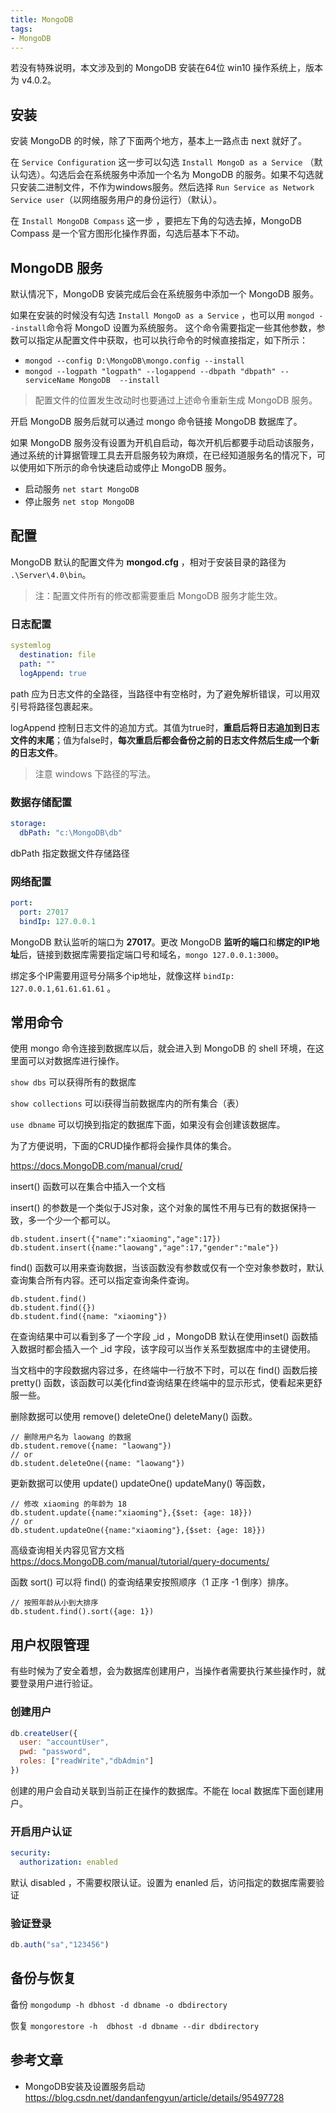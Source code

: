 ```yaml
---
title: MongoDB
tags:
- MongoDB
---
```

<!-- # MongoDB -->

若没有特殊说明，本文涉及到的 MongoDB 安装在64位 win10 操作系统上，版本为 v4.0.2。

<!-- more -->

## 安装

安装 MongoDB 的时候，除了下面两个地方，基本上一路点击 next 就好了。

在 `Service Configuration` 这一步可以勾选 `Install MongoD as a Service` （默认勾选）。勾选后会在系统服务中添加一个名为 MongoDB 的服务。如果不勾选就只安装二进制文件，不作为windows服务。然后选择 `Run Service as Network Service user`（以网络服务用户的身份运行）（默认）。

在 `Install MongoDB Compass` 这一步 ，要把左下角的勾选去掉，MongoDB Compass 是一个官方图形化操作界面，勾选后基本下不动。

## MongoDB 服务

默认情况下，MongoDB 安装完成后会在系统服务中添加一个 MongoDB 服务。

如果在安装的时候没有勾选 `Install MongoD as a Service` ，也可以用 `mongod --install`命令将 MongoD 设置为系统服务。 这个命令需要指定一些其他参数，参数可以指定从配置文件中获取，也可以执行命令的时候直接指定，如下所示：
- `mongod --config D:\MongoDB\mongo.config --install`
- `mongod --logpath "logpath" --logappend --dbpath "dbpath" --serviceName MongoDB  --install` 

> 配置文件的位置发生改动时也要通过上述命令重新生成 MongoDB 服务。

开启 MongoDB 服务后就可以通过 mongo 命令链接 MongoDB 数据库了。

<!-- MongoDB服务和 mongod 的关系？ -->

如果 MongoDB 服务没有设置为开机自启动，每次开机后都要手动启动该服务，通过系统的计算据管理工具去开启服务较为麻烦，在已经知道服务名的情况下，可以使用如下所示的命令快速启动或停止 MongoDB 服务。

- 启动服务 `net start MongoDB`
- 停止服务 `net stop MongoDB`

## 配置

MongoDB 默认的配置文件为 **mongod.cfg** ，相对于安装目录的路径为 `.\Server\4.0\bin`。

> 注：配置文件所有的修改都需要重启 MongoDB 服务才能生效。

### 日志配置

```yaml
systemlog
  destination: file
  path: ""
  logAppend: true
```

path 应为日志文件的全路径，当路径中有空格时，为了避免解析错误，可以用双引号将路径包裹起来。

logAppend 控制日志文件的追加方式。其值为true时，**重启后将日志追加到日志文件的末尾**；值为false时，**每次重启后都会备份之前的日志文件然后生成一个新的日志文件**。

> 注意 windows 下路径的写法。

### 数据存储配置

```yaml
storage:
  dbPath: "c:\MongoDB\db"
```

dbPath 指定数据文件存储路径

### 网络配置

```yaml
port:
  port: 27017
  bindIp: 127.0.0.1
```
MongoDB 默认监听的端口为 **27017**。更改 MongoDB **监听的端口**和**绑定的IP地址**后，链接到数据库需要指定端口号和域名，`mongo 127.0.0.1:3000`。

绑定多个IP需要用逗号分隔多个ip地址，就像这样 `bindIp: 127.0.0.1,61.61.61.61` 。


## 常用命令

使用 mongo 命令连接到数据库以后，就会进入到 MongoDB 的 shell 环境，在这里面可以对数据库进行操作。

`show dbs` 可以获得所有的数据库

`show collections` 可以i获得当前数据库内的所有集合（表）

`use dbname` 可以切换到指定的数据库下面，如果没有会创建该数据库。

为了方便说明，下面的CRUD操作都将会操作具体的集合。

https://docs.MongoDB.com/manual/crud/

insert() 函数可以在集合中插入一个文档

insert() 的参数是一个类似于JS对象，这个对象的属性不用与已有的数据保持一致，多一个少一个都可以。

```
db.student.insert({"name":"xiaoming","age":17})
db.student.insert({name:"laowang","age":17,"gender":"male"})
```

find() 函数可以用来查询数据，当该函数没有参数或仅有一个空对象参数时，默认查询集合所有内容。还可以指定查询条件查询。

```
db.student.find()
db.student.find({})
db.student.find({name: "xiaoming"})
```

在查询结果中可以看到多了一个字段 _id ，MongoDB 默认在使用inset() 函数插入数据时都会插入一个 _id 字段，该字段可以当作关系型数据库中的主键使用。

当文档中的字段数据内容过多，在终端中一行放不下时，可以在 find() 函数后接 pretty() 函数，该函数可以美化find查询结果在终端中的显示形式，使看起来更舒服一些。

删除数据可以使用 remove() deleteOne() deleteMany() 函数。

```
// 删除用户名为 laowang 的数据
db.student.remove({name: "laowang"})
// or
db.student.deleteOne({name: "laowang"})
```

更新数据可以使用 update() updateOne() updateMany() 等函数，

```
// 修改 xiaoming 的年龄为 18
db.student.update({name:"xiaoming"},{$set: {age: 18}})
// or
db.student.updateOne({name:"xiaoming"},{$set: {age: 18}})
```

高级查询相关内容见官方文档 https://docs.MongoDB.com/manual/tutorial/query-documents/

函数 sort() 可以将 find() 的查询结果安按照顺序（1 正序 -1 倒序）排序。

```
// 按照年龄从小到大排序
db.student.find().sort({age: 1})
```

<!-- 索引的建立与查询 getIndexes() ensureIndexes() -->

## 用户权限管理

有些时候为了安全着想，会为数据库创建用户，当操作者需要执行某些操作时，就要登录用户进行验证。

### 创建用户

```js
db.createUser({
  user: "accountUser",
  pwd: "password",
  roles: ["readWrite","dbAdmin"]
})
```

创建的用户会自动关联到当前正在操作的数据库。不能在 local 数据库下面创建用户。

### 开启用户认证

```yaml
security:
  authorization: enabled
```

默认 disabled ，不需要权限认证。设置为 enanled 后，访问指定的数据库需要验证

### 验证登录

```js
db.auth("sa","123456")
```

## 备份与恢复 

备份 `mongodump -h dbhost -d dbname -o dbdirectory`

恢复 `mongorestore -h  dbhost -d dbname --dir dbdirectory`

## 参考文章
- MongoDB安装及设置服务启动<https://blog.csdn.net/dandanfengyun/article/details/95497728>

